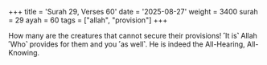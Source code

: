 +++
title = 'Surah 29, Verses 60'
date = '2025-08-27'
weight = 3400
surah = 29
ayah = 60
tags = ["allah", "provision"]
+++

How many are the creatures that cannot secure their provisions! ˹It is˺ Allah ˹Who˺ provides for them and you ˹as well˺. He is indeed the All-Hearing, All-Knowing.